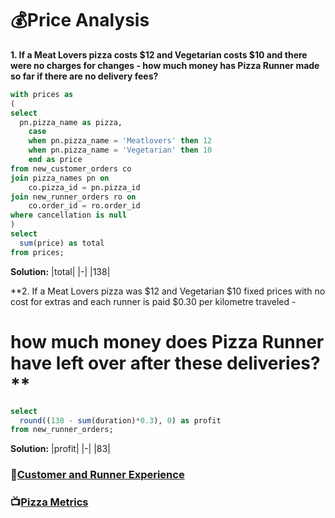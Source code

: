 # 💰Price Analysis
**1. If a Meat Lovers pizza costs $12 and Vegetarian costs $10 and there were no charges for changes - how much money has Pizza Runner made so far if there are no delivery fees?**
```sql
with prices as 
(
select
  pn.pizza_name as pizza,
	case
    when pn.pizza_name = 'Meatlovers' then 12
    when pn.pizza_name = 'Vegetarian' then 10
    end as price
from new_customer_orders co
join pizza_names pn on
	co.pizza_id = pn.pizza_id
join new_runner_orders ro on
	co.order_id = ro.order_id
where cancellation is null
)
select
  sum(price) as total
from prices;
```
**Solution:**
|total|
|-|
|138|

**2. If a Meat Lovers pizza was $12 and Vegetarian $10 fixed prices with no cost for extras and each runner is paid $0.30 per kilometre traveled - 
#	how much money does Pizza Runner have left over after these deliveries?**
```sql
select
  round((138 - sum(duration)*0.3), 0) as profit
from new_runner_orders;
```
**Solution:**
|profit|
|-|
|83|

### 🧍[Customer and Runner Experience](https://github.com/Strova23/8-Week-SQL/blob/main/%232%20-%20Pizza%20Runner/Customer%20and%20Runner%20Experience.md)
### 📺[Pizza Metrics](https://github.com/Strova23/8-Week-SQL/blob/main/%232%20-%20Pizza%20Runner/Pizza%20Metrics.md)
